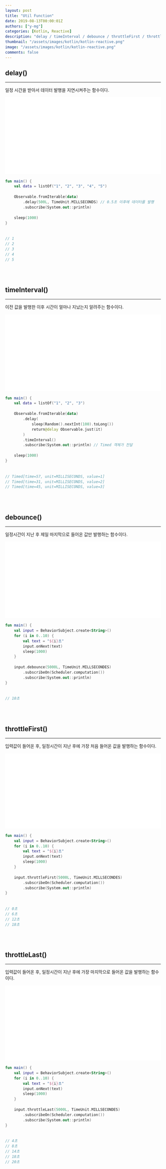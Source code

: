 ```yaml
---
layout: post
title: "Util Function"
date: 2019-08-13T00:00:01Z
authors: ["y-mg"]
categories: [Kotlin, Reactive]
description: "delay / timeInterval / debounce / throttleFirst / throttleLast"
thumbnail: "/assets/images/kotlin/kotlin-reactive.png"
image: "/assets/images/kotlin/kotlin-reactive.png"
comments: false
---
```


## delay()
***
일정 시간을 받아서 데이터 발행을 지연시켜주는 함수이다.
<br/>

<div style="
background-color: #ffffff;
background-image: url(/assets/images/kotlin/reactive/util-delay.png);
background-size: contain;
background-repeat: no-repeat;
background-position: center center;
">
<img src="/assets/images/kotlin/reactive/util-delay.png" style="visibility: hidden;" />
</div>

```kotlin
fun main() {
    val data = listOf("1", "2", "3", "4", "5")
		
    Observable.fromIterable(data)
        .delay(500L, TimeUnit.MILLSECONDS) // 0.5초 이후에 데이터를 발행
        .subscribe(System.out::println)
		
    sleep(1000)
}


// 1
// 2
// 3
// 4
// 5
```
<br/>
<br/>



## timeInterval()
***
이전 값을 발행한 이후 시간이 얼마나 지났는지 알려주는 함수이다.
<br/>

<div style="
background-color: #ffffff;
background-image: url(/assets/images/kotlin/reactive/util-timeinterval.png);
background-size: contain;
background-repeat: no-repeat;
background-position: center center;
">
<img src="/assets/images/kotlin/reactive/util-timeinterval.png" style="visibility: hidden;" />
</div>

```kotlin
fun main() {
    val data = listOf("1", "2", "3")
		
    Observable.fromIterable(data)
        .delay(
            sleep(Random().nextInt(100).toLong())
            return@delay Observable.just(it)
        )
        .timeInterval()
        .subscribe(System.out::println) // Timed 객체가 전달
		
    sleep(1000)
}


// Timed[time=57, unit=MILLISECONDS, value=1]
// Timed[time=31, unit=MILLISECONDS, value=2]
// Timed[time=45, unit=MILLISECONDS, value=3]
```
<br/>
<br/>



## debounce()
***
일정시간이 지난 후 제일 마지막으로 들어온 값만 발행하는 함수이다.
<br/>

<div style="
background-color: #ffffff;
background-image: url(/assets/images/kotlin/reactive/util-debounce.png);
background-size: contain;
background-repeat: no-repeat;
background-position: center center;
">
<img src="/assets/images/kotlin/reactive/util-debounce.png" style="visibility: hidden;" />
</div>

```kotlin
fun main() {
    val input = BehaviorSubject.create<String>()
    for (i in 0..10) {
        val text = "${i}초"
        input.onNext(text)
        sleep(1000)
    }

    input.debounce(5000L, TimeUnit.MILLSECONDES)
        .subscribeOn(Scheduler.computation())
        .subscribe(System.out::println)
}


// 10초
```
<br/>
<br/>



## throttleFirst()
***
입력값이 들어온 후, 일정시간이 지난 후에 가장 처음 들어온 값을 발행하는 함수이다.
<br/>

<div style="
background-color: #ffffff;
background-image: url(/assets/images/kotlin/reactive/util-throttlefirst.png);
background-size: contain;
background-repeat: no-repeat;
background-position: center center;
">
<img src="/assets/images/kotlin/reactive/util-throttlefirst.png" style="visibility: hidden;" />
</div>

```kotlin
fun main() {
    val input = BehaviorSubject.create<String>()
    for (i in 0..10) {
        val text = "${i}초"
        input.onNext(text)
        sleep(1000)
    }

    input.throttleFirst(5000L, TimeUnit.MILLSECONDES)
        .subscribeOn(Scheduler.computation())
        .subscribe(System.out::println)
}


// 0초
// 6초
// 12초
// 18초
```
<br/>
<br/>



## throttleLast()
***
입력값이 들어온 후, 일정시간이 지난 후에 가장 마지막으로 들어온 값을 발행하는 함수이다.
<br/>

<div style="
background-color: #ffffff;
background-image: url(/assets/images/kotlin/reactive/util-throttlelast.png);
background-size: contain;
background-repeat: no-repeat;
background-position: center center;
">
<img src="/assets/images/kotlin/reactive/util-throttlelast.png" style="visibility: hidden;" />
</div>

```kotlin
fun main() {
    val input = BehaviorSubject.create<String>()
    for (i in 0..10) {
        val text = "${i}초"
        input.onNext(text)
        sleep(1000)
    }

    input.throttleLast(5000L, TimeUnit.MILLSECONDES)
        .subscribeOn(Scheduler.computation())
        .subscribe(System.out::println)
}


// 4초
// 8초
// 14초
// 18초
// 20초
```